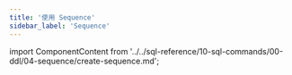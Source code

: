 ```yaml
---
title: '使用 Sequence'
sidebar_label: 'Sequence'
---
```


import ComponentContent from '../../sql-reference/10-sql-commands/00-ddl/04-sequence/create-sequence.md';

<ComponentContent />